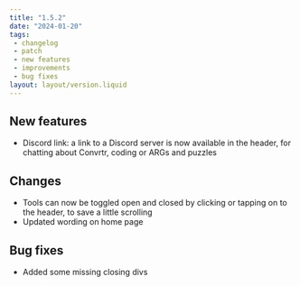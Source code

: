 ```yaml
---
title: "1.5.2"
date: "2024-01-20"
tags: 
 - changelog
 - patch
 - new features
 - improvements
 - bug fixes
layout: layout/version.liquid
---
```

## New features
- Discord link: a link to a Discord server is now available in the header, for chatting about Convrtr, coding or ARGs and puzzles

## Changes
- Tools can now be toggled open and closed by clicking or tapping on to the header, to save a little scrolling
- Updated wording on home page

## Bug fixes
- Added some missing closing divs